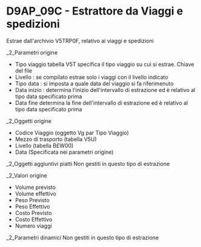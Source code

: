 # D9AP_09C - Estrattore da Viaggi e spedizioni
Estrae dall'archivio V5TRP0F, relativo ai viaggi e spedizioni


_2_Parametri origine

- Tipo viaggio tabella V5T specifica il tipo viaggio su cui si estrae. Chiave del file
- Livello :  se compilato estrae solo i viaggi con il livello indicato
- Tipo data :  si imposta a quale data del viaggio si fa riferimenuto
- Data inizio :  determina l'inizio dell'intervallo di estrazione ed è relativo al tipo data specificato prima
- Data fine determina la fine dell'intervallo di estrazione ed è relativo al tipo data specificato prima

_2_Oggetti origine

- Codice Viaggio (oggetto Vg par Tipo Viaggio)
- Mezzo di trasporto (tabella V5U)
- Livello (tabella B£W00)
- Data (Specificata nei parametri origine)

_2_Oggetti aggiuntivi piatti
Non gestiti in questo tipo di estrazione

_2_Valori origine

- Volume previsto
- Volume effettivo
- Peso Previsto
- Peso Effettivo
- Costo Previsto
- Costo Effettivo
- Numero viaggi

_2_Parametri dinamici
Non gestiti in questo tipo di estrazione
